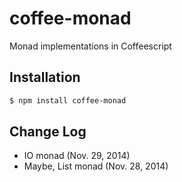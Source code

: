 coffee-monad
============

Monad implementations in Coffeescript

## Installation

```bash
$ npm install coffee-monad
```

## Change Log
* IO monad (Nov. 29, 2014)
* Maybe, List monad (Nov. 28, 2014)